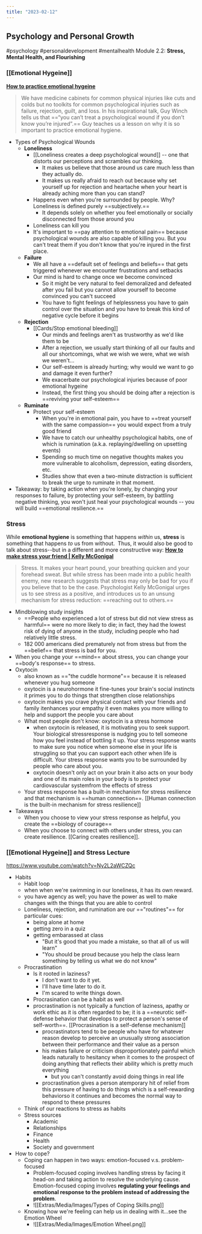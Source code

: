 ```yaml
---
title: "2023-02-12"
---
```

## Psychology and Personal Growth
#psychology #personaldevelopment #mentalhealth 
Module 2.2: **Stress, Mental Health, and Flourishing**
### [[Emotional Hygeine]] 
**[How to practice emotional hygeine](https://www.youtube.com/watch?v=rni41c9iq54)**
> We have medicine cabinets for common physical injuries like cuts and colds but no toolkits for common psychological injuries such as failure, rejection, guilt, and loss. In his inspirational talk, Guy Winch tells us that ==“you can’t treat a psychological wound if you don’t know you’re injured”.== Guy teaches us a lesson on why it is so important to practice emotional hygiene.

- Types of Psychological Wounds
	- **Loneliness**
		- [[Loneliness creates a deep psychological wound]] -- one that distorts our perceptions and scrambles our thinking. 
			- It makes us believe that those around us care much less than they actually do.
			- It makes us really afraid to reach out because why set yourself up for rejection and heartache when your heart is already aching more than you can stand?
		- Happens even when you're surrounded by people. Why? Loneliness is defined purely ==subjectively.==
			- It depends solely on whether you feel emotionally or socially disconnected from those around you
		- Loneliness can kill you
		- It's important to ==pay attention to emotional pain== because psychological wounds are also capable of killing you. But you can't treat them if you don't know that you're injured in the first place.
	- **Failure**
		- We all have a ==default set of feelings and beliefs== that gets triggered whenever we encounter frustrations and setbacks
		- Our mind is hard to change once we become convinced
			- So it might be very natural to feel demoralized and defeated after you fail but you cannot allow yourself to become convinced you can't succeed
			- You have to fight feelings of helplessness you have to gain control over the situation and you have to break this kind of negative cycle before it begins
	- **Rejection**
		- [[Cards/Stop emotional bleeding]]
			- Our minds and feelings aren't as trustworthy as we'd like them to be
			- After a rejection, we usually start thinking of all our faults and all our shortcomings, what we wish we were, what we wish we weren't...
			- Our self-esteem is already hurting; why would we want to go and damage it even further?
			- We exacerbate our psychological injuries because of poor emotional hygeine 
			- Instead, the first thing you should be doing after a rejection is ==reviving your self-esteem==
	- **Ruminate**
		- Protect your self-esteem
			- When you're in emotional pain, you have to ==treat yourself with the same compassion== you would expect from a truly good friend
			- We have to catch our unhealthy psychological habits, one of which is rumination (a.k.a. replaying/dwelling on upsetting events)
			- Spending so much time on negative thoughts makes you more vulnerable to alcoholism, depression, eating disorders, etc.
			- Studies show that even a two-minute distraction is sufficient to break the urge to ruminate in that moment.
- Takeaway: by taking action when you're lonely, by changing your responses to failure, by protecting your self-esteem, by battling negative thinking, you won't just heal your psychological wounds -- you will build ==emotional resilience.==

### Stress
While **emotional hygiene** is something that happens _within_ us, **stress** is something that happens _to_ us from without. 
Thus, it would also be good to talk about stress--but in a different and more constructive way:
**[How to make stress your friend | Kelly McGonigal](https://www.youtube.com/watch?v=RcGyVTAoXEU)**
> Stress. It makes your heart pound, your breathing quicken and your forehead sweat. But while stress has been made into a public health enemy, new research suggests that stress may only be bad for you if you believe that to be the case. Psychologist Kelly McGonigal urges us to see stress as a positive, and introduces us to an unsung mechanism for stress reduction: ==reaching out to others.==

- Mindblowing study insights
	- ==People who experienced a lot of stress but did not view stress as harmful== were no more likely to die; in fact, they had the lowest risk of dying of anyone in the study, including people who had relatively little stress.
	- 182 000 americans died prematurely not from stress but from the ==belief== that stress is bad for you.
- When you change your ==mind== about stress, you can change your ==body's response== to stress.
- Oxytocin
	- also known as =="the cuddle hormone"== because it is released whenever you hug someone
	- oxytocin is a neurohormone it fine-tunes your brain's social instincts it primes you to do things that strengthen close relationships
	- oxytocin makes you crave physical contact with your friends and family itenhances your empathy it even makes you more willing to help and support the people you care about
	- What most people don't know: oxytocin is a stress hormone
		- when oxytocin is released, it is motivating you to seek support. Your biological stressresponse is nudging you to tell someone how you feel instead of bottling it up. Your stress response wants to make sure you notice when someone else in your life is struggling so that you can support each other when life is difficult. Your stress response wants you to be surrounded by people who care about you.
		- oxytocin doesn't only act on your brain it also acts on your body and one of its main roles in your body is to protect your cardiovascular systemfrom the effects of stress
	- Your stress response has a built-in mechanism for stress resilience and that mechanism is ==human connection==. [[Human connection is the built-in mechanism for stress resilience]]
- Takeaways
	- When you choose to view your stress response as helpful, you create the ==biology of courage==
	- When you choose to connect with others under stress, you can create resilience. [[Caring creates resilience]].

### [[Emotional Hygeine]] and Stress Lecture
https://www.youtube.com/watch?v=Ny2L2aWCZQc
- Habits
	- Habit loop
	- when when we're swimming in our loneliness, it has its own reward.
	- you have agency as well; you have the power as well to make changes with the things that you are able to control
	- Loneliness, rejection, and rumination are our =="routines"== for particular cues:
		- being alone at home
		- getting zero in a quiz
		- getting embarassed at class
			- "But it's good that you made a mistake, so that all of us will learn"
			- "You should be proud because you help the class learn something by telling us what we do not know"
	- Procrastination
		- Is it rooted in laziness?
			- I don't want to do it yet.
			- I'll have time later to do it.
			- I'm scared to write things down.
		- Procrasination can be a habit as well
		- procrastination is not typically a function of laziness, apathy or work ethic as it is often regarded to be; it is a ==neurotic self-defense behavior that develops to protect a person's sense of self-worth==. [[Procrasination is a self-defense mechanism]]
			- procrastinators tend to be people who have for whatever reason develop to perceive an unusually strong association between their performance and their value as a person
			- his makes failure or criticism disproportionately painful which leads naturally to hesitancy when it comes to the prospect of doing anything that reflects their ability which is pretty much everything
				- but you can't constantly avoid doing things in real life
			- procrastination gives a person atemporary hit of relief from this pressure of having to do things which is a self-rewarding behaviorso it continues and becomes the normal way to respond to these pressures
	- Think of our reactions to stress as habits
	- Stress sources
		- Academic
		- Relationships
		- Finance
		- Health
		- Society and government
- How to cope?
	- Coping can happen in two ways: emotion-focused v.s. problem-focused
		- Problem-focused coping involves handling stress by facing it head-on and taking action to resolve the underlying cause. Emotion-focused coping involves **regulating your feelings and emotional response to the problem instead of addressing the problem**.
		- ![[Extras/Media/Images/Types of Coping Skills.png]]
	- Knowing how we're feeling can help us in dealing with it...see the Emotion Wheel 
		- ![[Extras/Media/Images/Emotion Wheel.png]]
